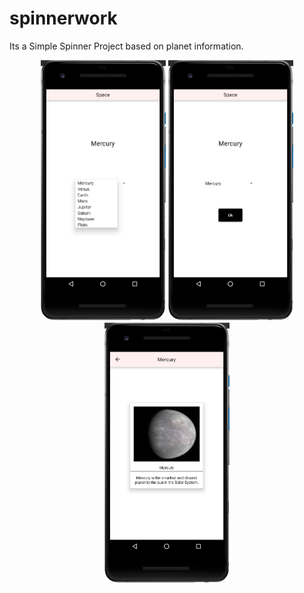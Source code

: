 # spinnerwork
Its a Simple Spinner Project based on planet information.

<div align="center">
    <img src="/img/1.png" width="200px"</img> 
    <img src="/img/2.png" width="200px"</img> 
    <img src="/img/3.png" width="200px"</img> 
</div>
